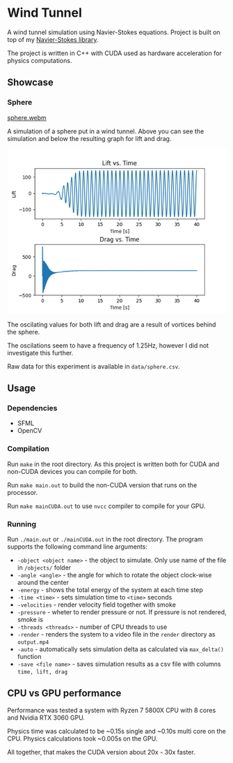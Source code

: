 # Wind Tunnel
A wind tunnel simulation using Navier-Stokes equations. Project is built on top of my [Navier-Stokes library](https://github.com/gregora/Navier-Stokes).

The project is written in C++ with CUDA used as hardware acceleration for physics computations.

## Showcase

### Sphere

[sphere.webm](https://github.com/user-attachments/assets/977c7521-c4a4-4afa-98c4-17b6c00de87a)

A simulation of a sphere put in a wind tunnel. Above you can see the simulation and below the resulting graph for lift and drag.

![Graph](data/figure_sphere.png)

The oscilating values for both lift and drag are a result of vortices behind the sphere.

The oscilations seem to have a frequency of 1.25Hz, however I did not investigate this further.

Raw data for this experiment is available in `data/sphere.csv`.

## Usage

### Dependencies
* SFML
* OpenCV

### Compilation
Run `make` in the root directory. As this project is written both for CUDA and non-CUDA devices you can compile for both.

Run `make main.out` to build the non-CUDA version that runs on the processor.

Run `make mainCUDA.out` to use `nvcc` compiler to compile for your GPU.

### Running
Run `./main.out` or `./mainCUDA.out` in the root directory. The program supports the following command line arguments:
* `-object <object name>` - the object to simulate. Only use name of the file in `/objects/` folder
* `-angle <angle>` - the angle for which to rotate the object clock-wise around the center
* `-energy` - shows the total energy of the system at each time step
* `-time <time>` - sets simulation time to `<time>` seconds
* `-velocities` - render velocity field together with smoke
* `-pressure` - wheter to render pressure or not. If pressure is not rendered, smoke is
* `-threads <threads>` - number of CPU threads to use
* `-render` - renders the system to a video file in the `render` directory as `output.mp4`
* `-auto` - automatically sets simulation delta as calculated via `max_delta()` function
* `-save <file name>` - saves simulation results as a csv file with columns `time, lift, drag`

## CPU vs GPU performance

Performance was tested a system with Ryzen 7 5800X CPU with 8 cores and Nvidia RTX 3060 GPU.

Physics time was calculated to be ~0.15s single and ~0.10s multi core on the CPU.
Physics calculations took ~0.005s on the GPU.

All together, that makes the CUDA version about 20x - 30x faster.
